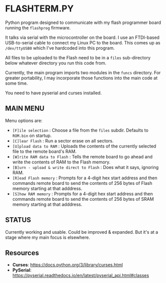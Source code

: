 # FLASHTERM.PY

Python program designed to communicate with my flash programmer board running the `flashprog` firmware.

It talks via serial with the microcontroller on the board. I use an FTDI-based USB-to-serial cable to connect my Linux PC to the board. This comes up as `/dev/ttyUSB0` which I've hardcoded into this program.

All files to be uploaded to the Flash need to be in a `files` sub-directory below whatever directory you run this code from.

Currently, the main program imports two modules in the `funcs` directory. For greater portability, I may incorporate those functions into the main code at some time.

You need to have pyserial and curses installed.

## MAIN MENU

Menu options are:

- `[F]ile selection` : Choose a file from the `files` subdir. Defaults to `ROM.bin` on startup.
- `[C]lear Flash` : Run a sector erase on all sectors.
- `[U]pload data to RAM` : Uploads the contents of the currently selected file to the remote board's RAM.
- `[W]rite RAM data to Flash` : Tells the remote board to go ahead and write the contents of RAM to the Flash memory.
- `[B]urn - upload & write direct to Flash` : Does what it says, ignoring RAM.
- `[R]ead Flash memory` : Prompts for a 4-digit hex start address and then commands remote board to send the contents of 256 bytes of Flash memory starting at that adddress.
- `[S]how RAM memory` : Prompts for a 4-digit hex start address and then commands remote board to send the contents of 256 bytes of SRAM memory starting at that adddress.

## STATUS

Currently working and usable. Could be improved & expanded. But it's at a stage where my main focus is elsewhere.

## Resources

- **Curses**: https://docs.python.org/3/library/curses.html
- **PySerial**: https://pyserial.readthedocs.io/en/latest/pyserial_api.html#classes
